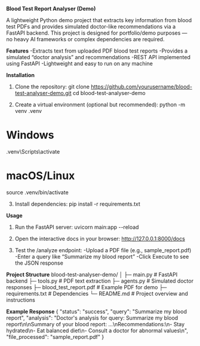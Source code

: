 **Blood Test Report Analyser (Demo)**

A lightweight Python demo project that extracts key information from blood test PDFs and provides simulated doctor-like recommendations via a FastAPI backend.
This project is designed for portfolio/demo purposes — no heavy AI frameworks or complex dependencies are required.

**Features**
-Extracts text from uploaded PDF blood test reports
-Provides a simulated “doctor analysis” and recommendations
-REST API implemented using FastAPI
-Lightweight and easy to run on any machine

**Installation**

1. Clone the repository:
git clone https://github.com/yourusername/blood-test-analyser-demo.git
cd blood-test-analyser-demo

2. Create a virtual environment (optional but recommended):
python -m venv .venv
# Windows
.venv\Scripts\activate
# macOS/Linux
source .venv/bin/activate

3. Install dependencies:
pip install -r requirements.txt

**Usage**

1. Run the FastAPI server:
uvicorn main:app --reload

2. Open the interactive docs in your browser:
http://127.0.0.1:8000/docs

3. Test the /analyze endpoint:
-Upload a PDF file (e.g., sample_report.pdf)
-Enter a query like “Summarize my blood report”
-Click Execute to see the JSON response

**Project Structure**
blood-test-analyser-demo/
│
├─ main.py           # FastAPI backend
├─ tools.py          # PDF text extraction
├─ agents.py         # Simulated doctor responses
├─ blood_test_report.pdf # Example PDF for demo
├─ requirements.txt  # Dependencies
└─ README.md         # Project overview and instructions

**Example Response**
{
  "status": "success",
  "query": "Summarize my blood report",
  "analysis": "Doctor's analysis for query: Summarize my blood report\n\nSummary of your blood report: ...\nRecommendations:\n- Stay hydrated\n- Eat balanced diet\n- Consult a doctor for abnormal values\n",
  "file_processed": "sample_report.pdf"
}
